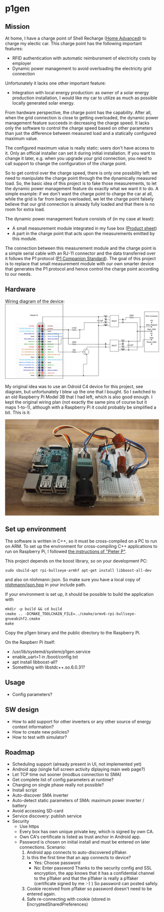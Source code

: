 # p1gen

## Mission

At home, I have a charge point of Shell Recharge ([Home Advanced](https://shellrecharge.com/en-gb/home-charge-points/advanced)) to charge my electic car. This charge point has the following important features:
- RFID authentication with automatic reimbursment of electricity costs by employer
- Dynamic power management to avoid overloading the electricity grid connection

Unfortunately it lacks one other important feature:
- Integration with local energy production: as owner of a solar energy production installation, I would like my car to utilize as much as possible locally generated solar energy.

From hardware perspective, the charge point has the capability. After all, when the grid connection is close to getting overloaded, the dynamic power management feature succeeds in decreasing the charge speed. It lacks only the software to control the charge speed based on other parameters than just the difference between measured load and a statically configured maximum value.

The configured maximum value is really static: users don't have access to it. Only an official installer can set it during initial installation. If you want to change it later, e.g. when you upgrade your grid connection, you need to call support to change the configuration of the charge point.

So to get control over the charge speed, there is only one possbility left: we need to manipulate the charge point through the the dynamically measured load. So, the basic idea of this project is to fake those measurements, to let the dynamic power management feature do exactly what we want it to do. A simple example: if we don't want the charge point to charge the car at all, while the grid is far from being overloaded, we let the charge point falsely believe that our grid connection is already fully loaded and that there is no room for extra load.

The dynamic power management feature consists of (in my case at least):
- A small measurement module integrated in my fuse box ([Product sheet](https://xemex.eu/wp-content/uploads/2021/07/Product-Sheet-CSP1-1.0.pdf))
- A part in the charge point that acts upon the measurements emitted by this module.

The connection between this measurement module and the charge point is a simple serial cable with an RJ-11 connector and the data transferred over it follows the P1 protocol ([P1 Companion Standard](https://www.netbeheernederland.nl/_upload/Files/Slimme_meter_15_a727fce1f1.pdf)). The goal of this project is to replace that small measurement module with our own smarter device that generates the P1 protocol and hence control the charge point according to our needs.  

## Hardware

Wiring diagram of the device:
![Wiring](p1gen.drawio.png)

My original idea was to use an Odroid C4 device for this project, see diagram, but unfortunately I blew up the one that I bought. So I switched to an old Raspberry Pi Model 3B that I had left, which is also good enough. I kept the original wiring plan (not exactly the same pins of course but it maps 1-to-1), although with a Raspberry Pi it could probably be simplified a bit.
This is it:

![Device](pi.png)

## Set up environment

The software is written in C++, so it must be cross-compiled on a PC to run on ARM. To set up the environment for cross-compiling C++ applications to run on Raspberry Pi, I followed [the instructions of "Pieter P"](https://tttapa.github.io/Pages/Raspberry-Pi/C++-Development-RPiOS/).

This project depends on the boost library, so on your development PC:
```
sudo sbuild-apt rpi-bullseye-armhf apt-get install libboost-all-dev
```
and also on nlohmann::json. So make sure you have a local copy of [nlohmann/json.hpp](https://raw.githubusercontent.com/nlohmann/json/develop/single_include/nlohmann/json.hpp) in your include path.

If your environment is set up, it should be possible to build the application with
```
mkdir -p build && cd build
cmake .. -DCMAKE_TOOLCHAIN_FILE=../cmake/armv6-rpi-bullseye-gnueabihf2.cmake
make
```

Copy the p1gen binary and the public directory to the Raspberry Pi.

On the Raspberr Pi itself:
- /usr/lib/systemd/system/p1gen.service
- enable_uart=1 in /boot/config.txt
- apt install libboost-all?
- Something with libstdc++.so.6.0.31?

## Usage

- Config parameters?

## SW design

- How to add support for other inverters or any other source of energy context information?
- How to create new policies?
- How to test with simulator?

## Roadmap

- Scheduling support (already present in UI, not implemented yet)
- Android app (single full screen activity diplaying main web page?)
- Let TCP time out sooner (modbus connection to SMA)
- Get complete list of config parameters at runtime?
- Charging on single phase really not possible?
- Install script
- Auto-discover SMA inverter
- Auto-detect static parameters of SMA: maximum power inverter / battery
- Avoid accessing SD-card
- Service discovery: publish service
- Security
  - Use https
  - Every box has own unique private key, which is signed by own CA.
  - Own CA's certificate is listed as trust anchor in Android app.
  - Password is chosen on initial install and must be entered on later connections. Scenario:
    1. Android app connects to auto-discovered p1faker. 
    2. Is this the first time that an app connects to device?
       - Yes: Choose password
       - No: Enter password
       Thanks to the security config and SSL encryption, the app knows that it has a confidential channel to the p1faker and that the p1faker is really a p1faker (certificate signed by me :-) )
       So password can posted safely.
    3. Cookie received from p1faker so password doesn't need to be entered again.
    4. Safe re-connecting with cookie (stored in EncryptedSharedPreferences)
    
